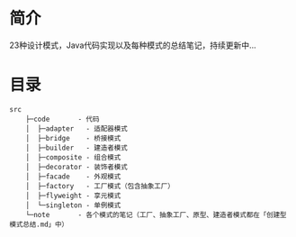 # 简介
23种设计模式，Java代码实现以及每种模式的总结笔记，持续更新中...

# 目录
```text
src
    ├─code       - 代码
    │  ├─adapter   - 适配器模式
    │  ├─bridge    - 桥接模式
    │  ├─builder   - 建造者模式
    │  ├─composite - 组合模式
    │  ├─decorator - 装饰者模式
    │  ├─facade    - 外观模式
    │  ├─factory   - 工厂模式（包含抽象工厂）
    │  ├─flyweight - 享元模式
    │  └─singleton - 单例模式
    └─note       - 各个模式的笔记（工厂、抽象工厂、原型、建造者模式都在「创建型模式总结.md」中）
```
